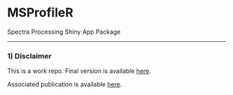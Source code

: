 # MSProfileR

Spectra Processing Shiny App Package
  
  
***
  
  
### 1) Disclaimer

This is a work repo. Final version is available [here](https://github.com/Almeras-Lionel/MSProfileR).

Associated publication is available [here](https://www.mdpi.com/2227-9709/11/2/39).
